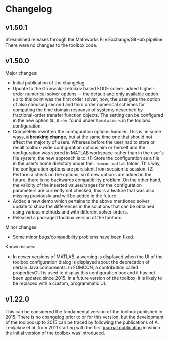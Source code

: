 # Changelog

## v1.50.1

Streamlined releases through the Mathworks File Exchange/GitHub pipeline. There were no changes to the toolbox code.

## v1.50.0

Major changes:

* Initial publication of the changelog. 
* Update to the Grünwald-Letnikov based FODE solver: added higher-order numerical solver options -- the default and only available option up to this point was the first order solver; now, the user gets the option of also choosing second and third order numerical schemes for computing the time domain response of systems described by fractional-order transfer function objects. The setting can be configured in the new option `GL_Order`  found under `Simulations` in the toolbox configuration.
* Completely rewritten the configuration options handler. This is, in some ways, **a breaking change**, but at the same time one that should not affect the majority of users. Whereas before the user had to store or recall toolbox-wide configuration options him or herself and the configuration was stored in MATLAB workspace rather than in the user's file system, the new approach is to: (1) Store the configuration as a file in the user's home directory under the `.fomcon-matlab` folder. This way, the configuration options are persistent from session to session. (2) Perform a check on the options, so if new options are added in the future, there is no backwards compatibility problem. On the other hand, the validity of the inserted values/ranges for the configuration parameters are currently not checked, this is a feature that was also missing previously and will be added in the future.
* Added a new demo which pertains to the above mentioned solver update to show the differences in the solutions that can be obtained using various methods and with different solver orders.
* Released a packaged toolbox version of the toolbox.

Minor changes:

* Some minor bugs/compatibility problems have been fixed.

Known issues:

* In newer versions of MATLAB, a warning is displayed when the UI of the toolbox configuration dialog is displayed about the deprecation of certain Java components. In FOMCON, a contribution called propertiesGUI is used to display this configuration box and it has not been updated since 2015. In a future version of the toolbox, it is likely to be replaced with a custom, programmatic UI.

## v1.22.0

This can be considered the fundamental version of the toolbox published in 2015. There is no changelog prior to or for this version, but the development of the toolbox up to 2015 can be traced by following the publications of A. Tepljakov et al. from 2011 starting with the first [journal publication](https://ijmcs.dmcs.pl/documents/10630/20046/JMCS_2_2011-3.pdf) in which the initial version of the toolbox was introduced.
